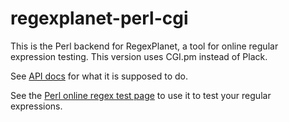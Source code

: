 # regexplanet-perl-cgi

This is the Perl backend for RegexPlanet, a tool for online regular expression testing.  This version uses CGI.pm instead of Plack.

See [API docs](http://www.regexplanet.com/support/api.html) for what it is supposed to do.

See the [Perl online regex test page](http://www.regexplanet.com/advanced/perl/index.html) to use it to test your regular expressions.
